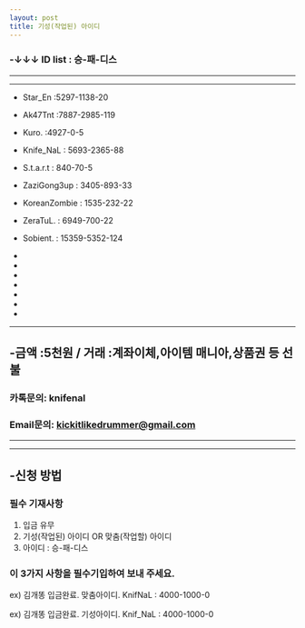 ```yaml
---
layout: post
title: 기성(작업된) 아이디
---
```


### -↓↓↓ ID list : 승-패-디스

***
***




* Star_En :5297-1138-20

* Ak47Tnt :7887-2985-119 

* Kuro. :4927-0-5

* Knife_NaL : 5693-2365-88

* S.t.a.r.t : 840-70-5  

* ZaziGong3up : 3405-893-33

* KoreanZombie : 1535-232-22

* ZeraTuL. : 6949-700-22

* Sobient. : 15359-5352-124

* 

* 

* 

* 

* 

* 

* 

***



## -금액 :5천원 / 거래 :계좌이체,아이템 매니아,상품권 등 선불 

### 카톡문의: knifenal

### Email문의: [kickitlikedrummer@gmail.com](mailto:kickitlikedrummer@gmail.com)


***
***




## -신청 방법 

### 필수 기재사항

1. 입금 유무
2. 기성(작업된) 아이디 OR 맞춤(작업할) 아이디
3. 아이디 : 승-패-디스

### 이 3가지 사항을 필수기입하여 보내 주세요.

ex) 김개똥 입금완료. 맞춤아이디. KnifNaL : 4000-1000-0 

ex) 김개똥 입금완료. 기성아이디. Knif_NaL : 4000-1000-0 
